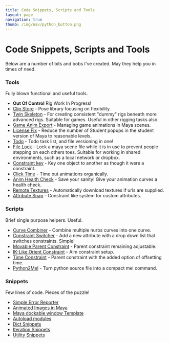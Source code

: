 ```yaml
---
title: Code Snippets, Scripts and Tools
layout: page
navigation: true
thumb: /img/nav/python_button.png
---
```

# Code Snippets, Scripts and Tools

Below are a number of bits and bobs I've created. May they help you in times of need.

### Tools

Fully blown functional and useful tools.

* __Out Of Control__ Rig Work In Progress!
* [Clip Store](clipstore) - Pose library focusing on flexibility.
* [Twin Skeleton](twinskeleton) - For creating consistent "dummy" rigs beneath more advanced rigs. Suitable for games. Useful in other rigging tasks also.
* [Game Anim Export](gameanimexport) - Managing game animations in Maya scenes.
* [License Fix](licensefix) - Reduce the number of Student popups in the student version of Maya to reasonable levels.
* [Todo](todo) - Todo task list, and file versioning in one!
* [File Lock](filelock) - Lock a maya scene file while it is in use to prevent people stepping on each others toes. Suitable for working in shared environments, such as a local network or dropbox.
* [Constraint key](constraintkey) - Key one object to another as though it were a constraint.
* [Click Time](clicktime) - Time out animations organically.
* [Anim Health Check](animsanity) - Save your sanity! Give your animation curves a health check.
* [Remote Textures](remotetextures) - Automatically download textures if urls are supplied.
* [Attribute Snap](attributesnap) - Constraint like system for custom attributes.

### Scripts

Brief single purpose helpers. Useful.

* [Curve Combiner](curvecombine) - Combine multiple nurbs curves into one curve.
* [Constraint Switcher](switchconstraint) - Add a new attribute with a drop down list that switches constraints. Simple!
* [Movable Parent Constraint](parentconstraint) - Parent constraint remaining adjustable.
* [IK-Like Orient Constraint](orientconstraint) - Aim constraint setup.
* [Time Constraint](timeconstraint) - Parent constraint with the added option of offsetting time.
* [Python2Mel](py2mel) - Turn python source file into a compact mel command.

### Snippets

Few lines of code. Pieces of the puzzle!

* [Simple Error Reporter](err_report)
* [Animated Images in Maya](animated_images)
* [Maya dockable window Template](docking_window)
* [Autoload modules](autoload)
* [Dict Snippets](dict)
* [Iteration Snippets](iterate)
* [Utility Snippets](utility)
